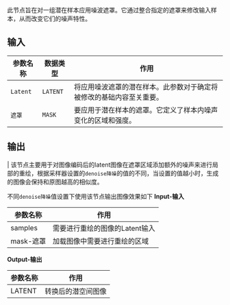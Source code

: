 此节点旨在对一组潜在样本应用噪波遮罩。它通过整合指定的遮罩来修改输入样本，从而改变它们的噪声特性。

## 输入

| 参数名称 | 数据类型 | 作用                                                         |
|----------|----------|--------------------------------------------------------------|
| `Latent` | `LATENT` | 将应用噪波遮罩的潜在样本。此参数对于确定将被修改的基础内容至关重要。 |
| `遮罩`    | `MASK`   | 要应用于潜在样本的遮罩。它定义了样本内噪声变化的区域和强度。       |

## 输出

|
该节点主要用于对图像编码后的latent图像在遮罩区域添加额外的噪声来进行局部的重绘，根据采样器设置的```denoise降噪```的值的不同，当设置的值越小时，生成的图像会保持和原图越高的相似度。

不同```denoise降噪```值设置下使用该节点输出图像效果如下
**Input-输入**

|参数名称 | 作用|
|-----------------------|---------------------|
|samples | 需要进行重绘的图像的Latent输入|
|mask-遮罩  | 加载图像中需要进行重绘的区域|

**Output-输出**

|参数名称 | 作用|
-----------------------|---------------------|
|LATENT  | 转换后的潜空间图像   |
